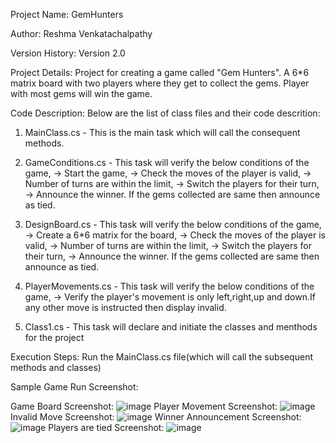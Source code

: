 Project Name: GemHunters

Author: Reshma Venkatachalpathy

Version History: Version 2.0

Project Details: Project for creating a game called "Gem Hunters". A 6*6 matrix board with two players where they get to collect the gems. Player with most gems will win the game.

Code Description: Below are the list of class files and their code descrition:

1) MainClass.cs -  This is the main task which will call the consequent methods.
   
2) GameConditions.cs - This task will verify the below conditions of the game,
                   -> Start the game,
                   -> Check the moves of the player is valid, 
                   -> Number of turns are within the limit,
                   -> Switch the players for their turn,
                   -> Announce the winner. If the gems collected are same then announce 
                       as tied.
   
3) DesignBoard.cs - This task will verify the below conditions of the game,
                   -> Create a 6*6 matrix for the board,
                   -> Check the moves of the player is valid, 
                   -> Number of turns are within the limit,
                   -> Switch the players for their turn,
                   -> Announce the winner. If the gems collected are same then announce 
                   as tied.

4) PlayerMovements.cs - This task will verify the below conditions of the game,
                   -> Verify the player's movement is only left,right,up and down.If any
                   other move is instructed then display invalid.

5) Class1.cs - This task will declare and initiate the classes and menthods 
                for the project
       
                 
Execution Steps: Run the MainClass.cs file(which will call the subsequent methods and classes)

Sample Game Run Screenshot:

Game Board Screenshot: ![image](https://github.com/ReshVenkatachalapathy/GemHunters/assets/170285525/2c11443b-f1da-4044-863f-7d668e64b085)
Player Movement Screenshot: ![image](https://github.com/ReshVenkatachalapathy/GemHunters/assets/170285525/64d5bd8e-053c-425e-9435-6f58531f4cfe)
Invalid Move Screenshot: ![image](https://github.com/ReshVenkatachalapathy/GemHunters/assets/170285525/3bef99ec-6f72-4f98-9438-a774793b72b7)
Winner Announcement Screenshot: ![image](https://github.com/ReshVenkatachalapathy/GemHunters/assets/170285525/28100d85-3890-4922-b717-ea5dc53fdb50)
Players are tied Screenshot: ![image](https://github.com/ReshVenkatachalapathy/GemHunters/assets/170285525/eaeb5c3d-89fa-49f9-aeae-7e47539a0893)




